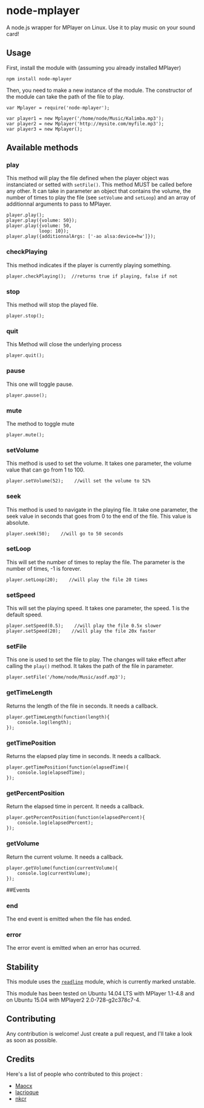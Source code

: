 node-mplayer
============

A node.js wrapper for MPlayer on Linux. Use it to play music on your sound card!

## Usage

First, install the module with (assuming you already installed MPlayer)

    npm install node-mplayer

Then, you need to make a new instance of the module. The constructor of the module can take the path of the file to play. 

    var Mplayer = require('node-mplayer'); 
    
    var player1 = new Mplayer('/home/node/Music/Kalimba.mp3');
    var player2 = new Mplayer('http://mysite.com/myfile.mp3');
    var player3 = new Mplayer();
    
## Available methods

###  play

This method will play the file defined when the player object was instanciated or setted with `setFile()`. This method MUST be called before any other. 
It can take in parameter an object that contains the volume, the number of times to play the file (see `setVolume` and `setLoop`) and an array of additionnal arguments to pass to MPlayer.

    player.play();
    player.play({volume: 50});
    player.play({volume: 50,
                loop: 10});
    player.play({additionnalArgs: ['-ao alsa:device=hw']});


### checkPlaying

This method indicates if the player is currently playing something.

    player.checkPlaying();  //returns true if playing, false if not

### stop

This method will stop the played file. 

    player.stop();


### quit

This Method will close the underlying process

    player.quit();
    
### pause

This one will toggle pause.

    player.pause();
    
### mute

The method to toggle mute

    player.mute();
    
### setVolume

This method is used to set the volume. It takes one parameter, the volume value that can go from 1 to 100.

    player.setVolume(52);    //will set the volume to 52%

### seek

This method is used to navigate in the playing file. It take one parameter, the seek value in seconds that goes from 0 to the end of the file. This value is absolute.

    player.seek(50);    //will go to 50 seconds

### setLoop

This will set the number of times to replay the file. The parameter is the number of times, -1 is forever.

    player.setLoop(20);    //will play the file 20 times
    
### setSpeed

This will set the playing speed. It takes one parameter, the speed. 1 is the default speed.

    player.setSpeed(0.5);    //will play the file 0.5x slower
    player.setSpeed(20);    //will play the file 20x faster
    
### setFile

This one is used to set the file to play. The changes will take effect after calling the `play()` method. It takes the path of the file in parameter.

    player.setFile('/home/node/Music/asdf.mp3');

### getTimeLength

Returns the length of the file in seconds. It needs a callback.

    player.getTimeLength(function(length){
        console.log(length);
    });

### getTimePosition

Returns the elapsed play time in seconds. It needs a callback.

    player.getTimePosition(function(elapsedTime){
        console.log(elapsedTime);
    });

### getPercentPosition

Return the elapsed time in percent. It needs a callback.

    player.getPercentPosition(function(elapsedPercent){
        console.log(elapsedPercent);
    });


### getVolume

Return the current volume. It needs a callback.

    player.getVolume(function(currentVolume){
        console.log(currentVolume);
    });

##Events

### end

The end event is emitted when the file has ended.

### error

The error event is emitted when an error has ocurred.

## Stability

This module uses the [`readline`](http://www.nodejs.org/api/readline.html) module, which is currently marked unstable. 

This module has been tested on Ubuntu 14.04 LTS with MPlayer 1.1-4.8 and on Ubuntu 15.04 with MPlayer2 2.0-728-g2c378c7-4.

## Contributing

Any contribution is welcome! Just create a pull request, and I'll take a look as soon as possible.

## Credits

Here's a list of people who contributed to this project :

* [Maocx](https://github.com/Maocx)
* [lacrioque](https://github.com/lacrioque)
* [nkcr](https://github.com/nkcr)